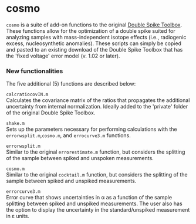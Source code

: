 # cosmo

`cosmo` is a suite of add-on functions to the original <a href="">Double Spike Toolbox</a>. These functions allow for the optimization of a double spike suited for analyzing samples with mass-independent isotope effects (i.e., radiogenic excess, nucleosynthetic anomalies). These scripts can simply be copied and pasted to an existing download of the Double Spike Toolbox that has the 'fixed voltage' error model (v. 1.02 or later). 

### New functionalities
The five additional (5) functions are described below:

`calcratiocovIN.m`<br>
Calculates the covariance matrix of the ratios that propagates the additional uncertainty from internal normalization. Ideally added to the 'private' folder of the original Double Spike Toolbox. 

`shake.m`<br>
Sets up the parameters necessary for performing calculations with the `errorwsplit.m`,`cosmo.m`, and `errocurve3.m` functions.

`errorwsplit.m`<br>
Similar to the original `errorestimate.m` function, but considers the splitting of the sample between spiked and unspoken measurements.

`cosmo.m`<br>
Similar to the original `cocktail.m` function, but considers the splitting of the sample between spiked and unspiked measurements.

`errorcurve3.m`<br>
Error curve that shows uncertainties in &#945; as a function of the sample splitting between spiked and unspiked measurements. The user also has the option to display the uncertainty in the standard/unspiked measurement in &#949; units.
